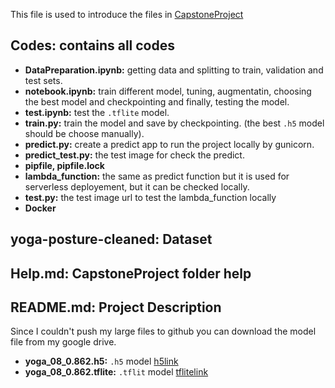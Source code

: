 This file is used to introduce the files in [CapstoneProject](https://github.com/LeilaRanjbar82/ML-zoomcamp-course-homework/tree/main/CapstoneProject)

## Codes: contains all codes
* **DataPreparation.ipynb:** getting data and splitting to train, validation and test sets.
* **notebook.ipynb:** train different model, tuning, augmentatin, choosing the best model and checkpointing and finally, testing the model.
* **test.ipynb:** test the `.tflite` model.
* **train.py:** train the model and save by checkpointing. (the best `.h5` model should be choose manually).
* **predict.py:** create a predict app to run the project locally by gunicorn.
* **predict_test.py:** the test image for check the predict.
* **pipfile, pipfile.lock**
* **lambda_function:** the same as predict function but it is used for serverless deployement, but it can be checked locally.
* **test.py:** the test image url to test the lambda_function locally
* **Docker**

## yoga-posture-cleaned: Dataset
## Help.md: CapstoneProject folder help
## README.md: Project Description

Since I couldn't push my large files to github you can download the model file from my google drive.
* **yoga_08_0.862.h5:** `.h5` model [h5link](https://drive.google.com/drive/folders/1CKu7hcxSxO8r2zUqebE0f0O6hyGCW-td?usp=sharing)
* **yoga_08_0.862.tflite:** `.tflit` model [tflitelink](https://drive.google.com/drive/folders/1CKu7hcxSxO8r2zUqebE0f0O6hyGCW-td?usp=sharing)
